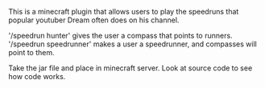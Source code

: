 This is a minecraft plugin that allows users to play the speedruns that popular youtuber Dream often does on his channel.

'/speedrun hunter' gives the user a compass that points to runners.
'/speedrun speedrunner' makes a user a speedrunner, and compasses will point to them.

Take the jar file and place in minecraft server. Look at source code to see how code works.
